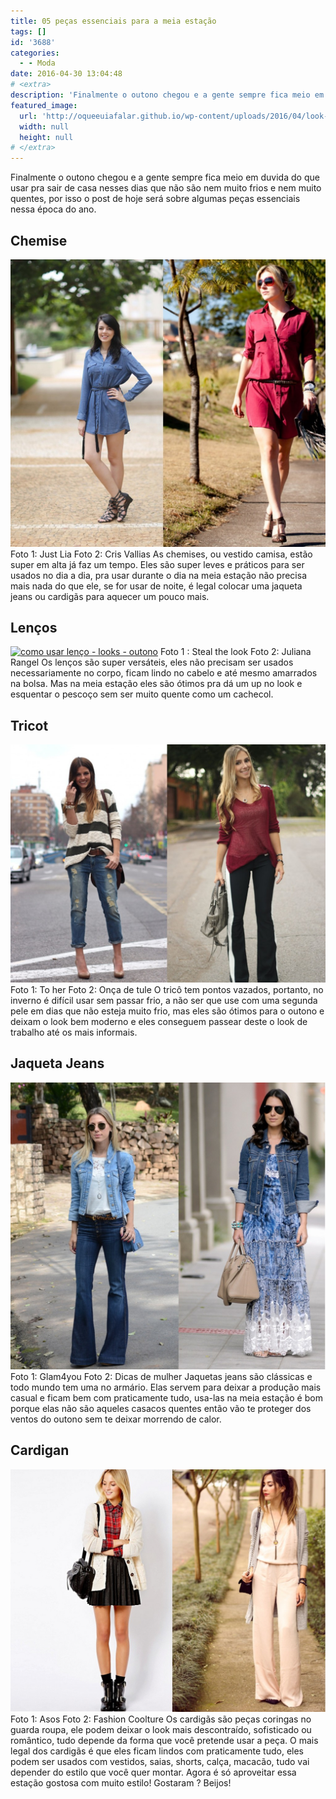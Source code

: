 ```yaml
---
title: 05 peças essenciais para a meia estação
tags: []
id: '3688'
categories:
  - - Moda
date: 2016-04-30 13:04:48
# <extra>
description: 'Finalmente o outono chegou e a gente sempre fica meio em duvida do que usar pra sair de casa nesses dias que não são nem muito frios e nem muito quentes, por isso o post de hoje será sobre algumas peças essenciais nessa época do ano. Chemise As chemises, ou vestido camisa, estão super em alta já faz um tempo. Eles são super leves e práticos para ser usados no dia a dia, pra usar durante o dia na meia estação não precisa mais nada do que ele, se for usar de noite, é legal colocar uma jaqueta jeans ou cardigãs para aquecer um pouco mais. Lenços Os lenços são super versáteis, eles não precisam ser usados necessariamente no corpo, ficam lindo no cabelo e até mesmo amarrados na bolsa. Mas na meia estação eles são ótimos pra dá um &hellip;'
featured_image: 
  url: 'http://oqueeuiafalar.github.io/wp-content/uploads/2016/04/look-chemise-1024x934.jpg'
  width: null
  height: null
# </extra>
---
```


Finalmente o outono chegou e a gente sempre fica meio em duvida do que usar pra sair de casa nesses dias que não são nem muito frios e nem muito quentes, por isso o post de hoje será sobre algumas peças essenciais nessa época do ano.

## Chemise

[![como usar chemise - camisa vestido - outono](/wp-content/uploads/2016/04/look-chemise-1024x934.jpg)](/wp-content/uploads/2016/04/look-chemise.jpg) Foto 1: Just Lia Foto 2: Cris Vallias As chemises, ou vestido camisa, estão super em alta já faz um tempo. Eles são super leves e práticos para ser usados no dia a dia, pra usar durante o dia na meia estação não precisa mais nada do que ele, se for usar de noite, é legal colocar uma jaqueta jeans ou cardigãs para aquecer um pouco mais.

## Lenços

[![como usar lenço - looks - outono ](/wp-content/uploads/2016/04/look-com-lenço-1024x757.jpg)](/wp-content/uploads/2016/04/look-com-lenço.jpg) Foto 1 : Steal the look Foto 2: Juliana Rangel Os lenços são super versáteis, eles não precisam ser usados necessariamente no corpo, ficam lindo no cabelo e até mesmo amarrados na bolsa. Mas na meia estação eles são ótimos pra dá um up no look e esquentar o pescoço sem ser muito quente como um cachecol.

## Tricot

[![look tricô - meia estação ](/wp-content/uploads/2016/04/looks-com-tricot-1024x773.jpg)](/wp-content/uploads/2016/04/looks-com-tricot.jpg) Foto 1: To her Foto 2: Onça de tule O tricô tem pontos vazados, portanto, no inverno é difícil usar sem passar frio, a não ser que use com uma segunda pele em dias que não esteja muito frio, mas eles são ótimos para o outono e deixam o look bem moderno e eles conseguem passear deste o look de trabalho até os mais informais.

## Jaqueta Jeans

[![como usar jaqueta jeans - look - meia estação ](/wp-content/uploads/2016/04/look-jaqueta-jeans-1024x933.jpg)](/wp-content/uploads/2016/04/look-jaqueta-jeans.jpg) Foto 1: Glam4you Foto 2: Dicas de mulher Jaquetas jeans são clássicas e todo mundo tem uma no armário. Elas servem para deixar a produção mais casual e ficam bem com praticamente tudo, usa-las na meia estação é bom porque elas não são aqueles casacos quentes então vão te proteger dos ventos do outono sem te deixar morrendo de calor.

## Cardigan

[![look meia estação - cardigan - como usar](/wp-content/uploads/2016/04/look-cardigan-1024x789.jpg)](/wp-content/uploads/2016/04/look-cardigan.jpg) Foto 1: Asos Foto 2: Fashion Coolture Os cardigãs são peças coringas no guarda roupa, ele podem deixar o look mais descontraído, sofisticado ou romântico, tudo depende da forma que você pretende usar a peça. O mais legal dos cardigãs é que eles ficam lindos com praticamente tudo, eles podem ser usados com vestidos, saias, shorts, calça, macacão, tudo vai depender do estilo que você quer montar. Agora é só aproveitar essa estação gostosa com muito estilo! Gostaram ? Beijos!
